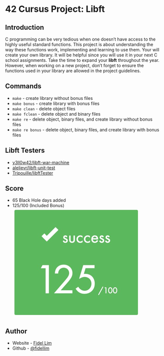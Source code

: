 # 42 Cursus Project: Libft

## Introduction

C programming can be very tedious when one doesn’t have access to the highly useful standard functions. This project is about understanding the way these functions work, implementing and learning to use them. Your will create your own library. It will be helpful since you will use it in your next C school assignments.
Take the time to expand your **libft** throughout the year. However, when working on a new project, don’t forget to ensure the functions used in your library are allowed in the project guidelines.

## Commands

- `make` - create library without bonus files
- `make bonus` - create library with bonus files
- `make clean` - delete object files
- `make fclean` - delete object and binary files
- `make re` - delete object, binary files, and create library without bonus files
- `make re bonus` - delete object, binary files, and create library with bonus files

## Libft Testers

- [y3ll0w42/libft-war-machine](https://github.com/y3ll0w42/libft-war-machine)
- [alelievr/libft-unit-test](https://github.com/alelievr/libft-unit-test)
- [Tripouille/libftTester](https://github.com/Tripouille/libftTester)

## Score

- 65 Black Hole days added
- 125/100 (Included Bonus)
![Libft Score Image](/images/42_libft_score.jpeg)

## Author

- Website - [Fidel Lim](https://fidellim-portfolio.netlify.app/)
- Github - [@fidellim](https://github.com/fidellim)
